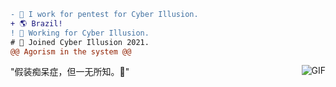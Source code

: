 ```diff
- 📝 I work for pentest for Cyber Illusion.
+ 🌎 Brazil!
! 🧠 Working for Cyber Illusion.
# 🧪 Joined Cyber Illusion 2021.
@@ Agorism in the system @@
```
<img align="right" alt="GIF" src="https://cdn.discordapp.com/attachments/782665455587557417/801790274112061440/CyberIllusion.png?width=950&height=204"/>

"假装痴呆症，但一无所知。🖤" 

<!--
**SystemsFrozen/SystemsFrozen** is a ✨ _special_ ✨ repository because its `README.md` (this file) appears on your GitHub profile.
